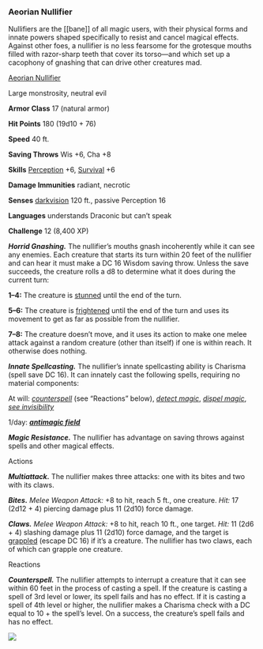 ### Aeorian Nullifier

Nullifiers are the [[bane]] of all magic users, with their physical forms and innate powers shaped specifically to resist and cancel magical effects. Against other foes, a nullifier is no less fearsome for the grotesque mouths filled with razor-sharp teeth that cover its torso—and which set up a cacophony of gnashing that can drive other creatures mad.

[Aeorian Nullifier](https://www.dndbeyond.com/monsters/aeorian-nullifier)

Large monstrosity, neutral evil

**Armor Class** 17 (natural armor)

**Hit Points** 180 (19d10 + 76)

**Speed** 40 ft.

**Saving Throws** Wis +6, Cha +8

**Skills** [Perception](https://www.dndbeyond.com/compendium/rules/basic-rules/using-ability-scores#Perception) +6, [Survival](https://www.dndbeyond.com/compendium/rules/basic-rules/using-ability-scores#Survival) +6

**Damage Immunities** radiant, necrotic

**Senses** [darkvision](https://www.dndbeyond.com/compendium/rules/basic-rules/monsters#Darkvision) 120 ft., passive Perception 16

**Languages** understands Draconic but can’t speak

**Challenge** 12 (8,400 XP)

_**Horrid Gnashing.**_ The nullifier’s mouths gnash incoherently while it can see any enemies. Each creature that starts its turn within 20 feet of the nullifier and can hear it must make a DC 16 Wisdom saving throw. Unless the save succeeds, the creature rolls a d8 to determine what it does during the current turn:

**1–4:** The creature is [stunned](https://www.dndbeyond.com/compendium/rules/basic-rules/appendix-a-conditions#Stunned) until the end of the turn.

**5–6:** The creature is [frightened](https://www.dndbeyond.com/compendium/rules/basic-rules/appendix-a-conditions#Frightened) until the end of the turn and uses its movement to get as far as possible from the nullifier.

**7–8:** The creature doesn’t move, and it uses its action to make one melee attack against a random creature (other than itself) if one is within reach. It otherwise does nothing.

_**Innate Spellcasting.**_ The nullifier’s innate spellcasting ability is Charisma (spell save DC 16). It can innately cast the following spells, requiring no material components:

At will: _[counterspell](https://www.dndbeyond.com/spells/counterspell)_ (see “Reactions” below), _[detect magic](https://www.dndbeyond.com/spells/detect-magic)_, _[dispel magic](https://www.dndbeyond.com/spells/dispel-magic)_, _[see invisibility](https://www.dndbeyond.com/spells/see-invisibility)_

1/day: _**[antimagic field](https://www.dndbeyond.com/spells/antimagic-field)**_

_**Magic Resistance.**_ The nullifier has advantage on saving throws against spells and other magical effects.

Actions

_**Multiattack.**_ The nullifier makes three attacks: one with its bites and two with its claws.

_**Bites.** Melee Weapon Attack:_ +8 to hit, reach 5 ft., one creature. _Hit:_ 17 (2d12 + 4) piercing damage plus 11 (2d10) force damage.

_**Claws.** Melee Weapon Attack:_ +8 to hit, reach 10 ft., one target. _Hit:_ 11 (2d6 + 4) slashing damage plus 11 (2d10) force damage, and the target is [grappled](https://www.dndbeyond.com/compendium/rules/basic-rules/appendix-a-conditions#Grappled) (escape DC 16) if it’s a creature. The nullifier has two claws, each of which can grapple one creature.

Reactions

_**Counterspell.**_ The nullifier attempts to interrupt a creature that it can see within 60 feet in the process of casting a spell. If the creature is casting a spell of 3rd level or lower, its spell fails and has no effect. If it is casting a spell of 4th level or higher, the nullifier makes a Charisma check with a DC equal to 10 + the spell’s level. On a success, the creature’s spell fails and has no effect.

[![](https://media-waterdeep.cursecdn.com/avatars/thumbnails/9169/998/320/530/637199798842532700.png)](https://media-waterdeep.cursecdn.com/avatars/9169/998/637199798842532700.png)